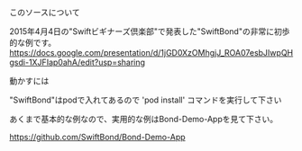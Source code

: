 このソースについて

2015年4月4日の"Swiftビギナーズ倶楽部"で発表した"SwiftBond"の非常に初歩的な例です。 https://docs.google.com/presentation/d/1jGD0XzOMhgjJ_ROA07esbJIwpQHgsdi-1XJFIap0ahA/edit?usp=sharing

動かすには

"SwiftBond"はpodで入れてあるので 'pod install' コマンドを実行して下さい





あくまで基本的な例なので、実用的な例はBond-Demo-Appを見て下さい。

https://github.com/SwiftBond/Bond-Demo-App
